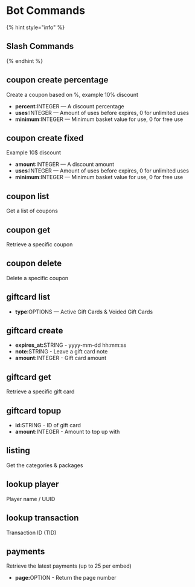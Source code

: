 # Bot Commands

{% hint style="info" %}
## Slash Commands
{% endhint %}

## coupon create percentage

Create a coupon based on %, example 10% discount

* **percent**:INTEGER — A discount percentage
* **uses**:INTEGER — Amount of uses before expires, 0 for unlimited uses
* **minimum**:INTEGER — Minimum basket value for use, 0 for free use

## coupon create fixed

Example 10$ discount

* **amount**:INTEGER — A discount amount
* **uses**:INTEGER — Amount of uses before expires, 0 for unlimited uses
* **minimum**:INTEGER — Minimum basket value for use, 0 for free use

## coupon list

Get a list of coupons

## coupon get

Retrieve a specific coupon

## coupon delete

Delete a specific coupon

## giftcard list

* **type**:OPTIONS — Active Gift Cards & Voided Gift Cards

## giftcard create

* **expires\_at:**&#x53;TRING - yyyy-mm-dd hh:mm:ss
* **note:**&#x53;TRING - Leave a gift card note
* **amount:**&#x49;NTEGER - Gift card amount

## giftcard get

Retrieve a specific gift card

## giftcard topup

* **id:**&#x53;TRING - ID of gift card
* **amount:**&#x49;NTEGER - Amount to top up with

## listing

Get the categories & packages

## lookup player

Player name / UUID

## lookup transaction

Transaction ID (TID)

## payments

Retrieve the latest payments (up to 25 per embed)&#x20;

* **page:**&#x4F;PTION - Return the page number
